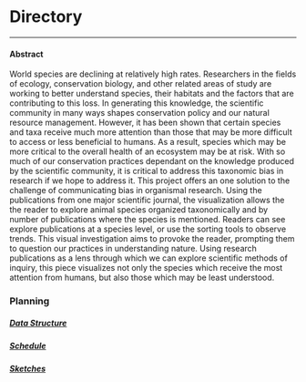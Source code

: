 # Directory
-----

#### Abstract

World species are declining at relatively high rates. Researchers in the fields of ecology, conservation biology, and other related areas of study are working to better understand species, their habitats and the factors that are contributing to this loss. In generating this knowledge, the scientific community in many ways shapes conservation policy and our natural resource management. However, it has been shown that certain species and taxa receive much more attention than those that may be more difficult to access or less beneficial to humans. As a result, species which may be more critical to the overall health of an ecosystem may be at risk. With so much of our conservation practices dependant on the knowledge produced by the scientific community, it is critical to address this taxonomic bias in research if we hope to address it. This project offers an one solution to the challenge of communicating bias in organismal research. Using the publications from one major scientific journal, the visualization allows the the reader to explore animal species organized taxonomically and by number of publications where the species is mentioned. Readers can see explore publications at a species level, or use the sorting tools to observe trends. This visual investigation aims to provoke the reader, prompting them to question our practices in understanding nature. Using research publications as a lens through which we can explore scientific methods of inquiry, this piece visualizes not only the species which receive the most attention from humans, but also those which may be least understood. 


### Planning

##### [Data Structure](https://github.com/tannerjaime/thesis/blob/master/work/dataStructure.js)
##### [Schedule](https://github.com/tannerjaime/thesis/blob/master/work/schedule.png)
##### [Sketches](https://docs.google.com/a/newschool.edu/presentation/d/1DdtjlqzaEbv2WzH2Wo_Yram_XX98B1oDXmTI1OSeVm8/edit?usp=sharing)

